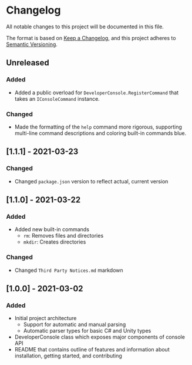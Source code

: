 # Changelog
All notable changes to this project will be documented in this file.

The format is based on [Keep a Changelog](https://keepachangelog.com/en/1.0.0/),
and this project adheres to [Semantic Versioning](https://semver.org/spec/v2.0.0.html).

## Unreleased
### Added
- Added a public overload for `DeveloperConsole.RegisterCommand` that takes an `IConsoleCommand` instance.

### Changed
- Made the formatting of the `help` command more rigorous, supporting multi-line command descriptions and coloring built-in commands blue.

## [1.1.1] - 2021-03-23
### Changed
- Changed `package.json` version to reflect actual, current version

## [1.1.0] - 2021-03-22
### Added
- Added new built-in commands
    - `rm`: Removes files and directories
    - `mkdir`: Creates directories

### Changed
- Changed `Third Party Notices.md` markdown

## [1.0.0] - 2021-03-02
### Added
- Initial project architecture
    - Support for automatic and manual parsing
    - Automatic parser types for basic C# and Unity types
- DeveloperConsole class which exposes major components of console API
- README that contains outline of features and information about installation, getting started, and contributing
